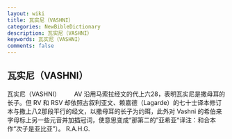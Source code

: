 ```yaml
---
layout: wiki
title: 瓦实尼（VASHNI）
categories: NewBibleDictionary
description: 瓦实尼（VASHNI）
keywords: 瓦实尼（VASHNI）
comments: false
---
```


## 瓦实尼（VASHNI）



瓦实尼（VASHNI）
　　AV 沿用马索拉经文的代上六28，表明瓦实尼是撒母耳的长子。但 RV 和 RSV 却依照古叙利亚文、赖嘉德（Lagarde）的七十士译本修订本与撒上八2那段平行的经文，以撒母耳的长子为约珥，此外对 Vashni 的希伯来字母标上另一些元音并加插冠词，使意思变成“那第二的”亚希亚“译注：和合本作“次子是亚比亚”〕。
R.A.H.G.




